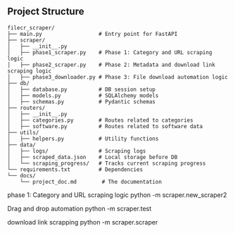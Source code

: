 ## Project Structure

```text
filecr_scraper/
├── main.py                  # Entry point for FastAPI
├── scraper/
│   ├── __init__.py
│   ├── phase1_scraper.py    # Phase 1: Category and URL scraping logic
│   ├── phase2_scraper.py    # Phase 2: Metadata and download link scraping logic
│   ├── phase3_downloader.py # Phase 3: File download automation logic
├── db/
│   ├── database.py          # DB session setup
│   ├── models.py            # SQLAlchemy models
│   ├── schemas.py           # Pydantic schemas
├── routers/
│   ├── __init__.py
│   ├── categories.py        # Routes related to categories
│   ├── software.py          # Routes related to software data
├── utils/
│   ├── helpers.py           # Utility functions
├── data/
│   ├── logs/                # Scraping logs
│   ├── scraped_data.json    # Local storage before DB
│   └── scraping_progress/   # Tracks current scraping progress
└── requirements.txt         # Dependencies
└── docs/
    └── project_doc.md        # The documentation
```

phase 1: Category and URL scraping logic
python -m scraper.new_scraper2

Drag and drop automation
python -m scraper.test

download link scrapping
python -m scraper.scraper

